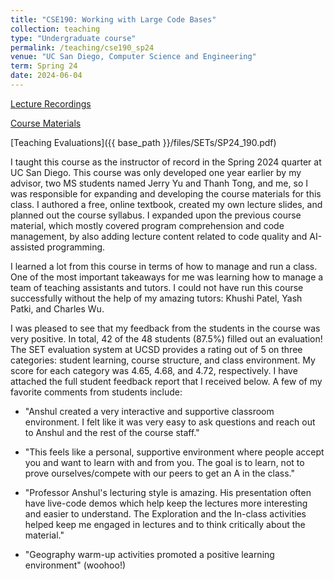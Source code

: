 ```yaml
---
title: "CSE190: Working with Large Code Bases"
collection: teaching
type: "Undergraduate course"
permalink: /teaching/cse190_sp24
venue: "UC San Diego, Computer Science and Engineering"
term: Spring 24
date: 2024-06-04
---
```


[Lecture Recordings](https://youtube.com/playlist?list=PLwefIyb96bAMPAcALGQQcTKhz7w0FsIL8&si=FE7ZDG-97a3yoRbZ)

[Course Materials](https://cse190largecodebases.github.io/sp24/)

[Teaching Evaluations]({{ base_path }}/files/SETs/SP24_190.pdf)

I taught this course as the instructor of record in the Spring 2024 quarter at UC San Diego. This course was only developed one year earlier by my advisor, two MS students named Jerry Yu and Thanh Tong, and me, so I was responsible for expanding and developing the course materials for this class. I authored a free, online textbook, created my own lecture slides, and planned out the course syllabus. I expanded upon the previous course material, which mostly covered program comprehension and code management, by also adding lecture content related to code quality and AI-assisted programming.

I learned a lot from this course in terms of how to manage and run a class. One of the most important takeaways for me was learning how to manage a team of teaching assistants and tutors. I could not have run this course successfully without the help of my amazing tutors: Khushi Patel, Yash Patki, and Charles Wu. 

I was pleased to see that my feedback from the students in the course was very positive. In total, 42 of the 48 students (87.5%) filled out an evaluation! The SET evaluation system at UCSD provides a rating out of 5 on three categories: student learning, course structure, and class environment. My score for each category was 4.65, 4.68, and 4.72, respectively. I have attached the full student feedback report that I received below. A few of my favorite comments from students include:

* "Anshul created a very interactive and supportive classroom environment. I felt like it was very
easy to ask questions and reach out to Anshul and the rest of the course staff."

* "This feels like a personal, supportive environment where people accept you and want to learn with and from you. The goal is to learn, not to prove ourselves/compete with our peers to get an A in the class."

* "Professor Anshul's lecturing style is amazing. His presentation often have live-code demos which help keep the lectures more interesting and easier to understand. The Exploration and the In-class activities helped keep me engaged in lectures and to think critically about the material."

* "Geography warm-up activities promoted a positive learning environment" (woohoo!)